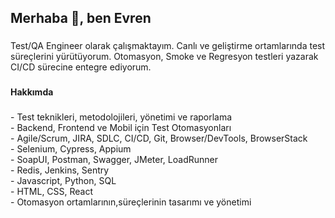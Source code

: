 <h2 align="left">Merhaba 👋, ben Evren</h2>

###

<p align="left">Test/QA Engineer olarak çalışmaktayım. Canlı ve geliştirme ortamlarında test süreçlerini yürütüyorum. Otomasyon, Smoke ve Regresyon testleri yazarak CI/CD sürecine entegre ediyorum. </p>

###

<h4 align="left">Hakkımda</h4>

###

<p align="left"> 
  - Test teknikleri, metodolojileri, yönetimi ve raporlama <br> 
  - Backend, Frontend ve Mobil için Test Otomasyonları <br> 
  - Agile/Scrum, JIRA, SDLC, CI/CD, Git, Browser/DevTools, BrowserStack <br> 
  - Selenium, Cypress, Appium <br> 
  - SoapUI, Postman, Swagger, JMeter, LoadRunner <br> 
  - Redis, Jenkins, Sentry  <br> 
  - Javascript, Python, SQL <br> 
  - HTML, CSS, React <br> 
  - Otomasyon ortamlarının,süreçlerinin tasarımı ve yönetimi <br> 


###
